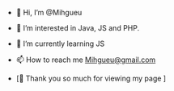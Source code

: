 - 👋 Hi, I’m @Mihgueu
- 👀 I’m interested in Java, JS and PHP.
- 🌱 I’m currently learning JS
- 📫 How to reach me Mihgueu@gmail.com

- [💖 Thank you so much for viewing my page ]
<!---
Mihgueu/Mihgueu is a ✨ special ✨ repository because its `README.md` (this file) appears on your GitHub profile.
You can click the Preview link to take a look at your changes.
--->
